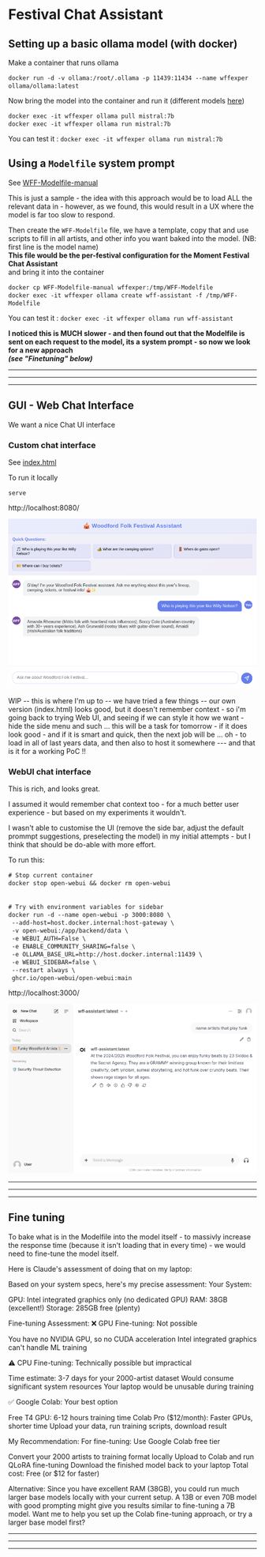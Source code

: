 # Festival Chat Assistant


## Setting up a basic ollama model (with docker)

Make a container that runs ollama

```
docker run -d -v ollama:/root/.ollama -p 11439:11434 --name wffexper ollama/ollama:latest
```

Now bring the model into the container and run it (different models [here](https://ollama.com/search))

```
docker exec -it wffexper ollama pull mistral:7b 
docker exec -it wffexper ollama run mistral:7b
```

You can test it : `docker exec -it wffexper ollama run mistral:7b`



## Using a `Modelfile` system prompt

See [WFF-Modelfile-manual](WFF-Modelfile-manual)

This is just a sample - the idea with this approach would be to load ALL the relevant data in - however, as we found, this would result in a UX where the model is far too slow to respond.

Then create the `WFF-Modelfile` file, we have a template,
copy that and use scripts to fill in all artists, and other info you 
want baked into the model. (NB: first line is the model name)   
**This file would be the per-festival configuration for the Moment Festival Chat Assistant**    
and bring it into the container

```
docker cp WFF-Modelfile-manual wffexper:/tmp/WFF-Modelfile
docker exec -it wffexper ollama create wff-assistant -f /tmp/WFF-Modelfile
```

You can test it : `docker exec -it wffexper ollama run wff-assistant`


**I noticed this is MUCH slower - and then found out that the Modelfile is sent on each request to the model, its a system prompt - so now we look for a new approach**    
***(see "Finetuning" below)***


---
---
---


## GUI - Web Chat Interface

We want a nice Chat UI interface


### Custom chat interface

See [index.html](index.html) 

To run it locally

```
serve
```

http://localhost:8080/

<img src="images/customUI.png"></img>



WIP -- this is where I'm up to -- we have tried a few things -- our own version (index.html) looks good, but it doesn't remember context - so i'm going back to trying Web UI, and seeing if we can style it how we want - hide the side menu and such ... this will be a task for tomorrow - if it does look good - and if it is smart and quick, then the next job will be ...
oh - to load in all of last years data,
and then also to host it somewhere --- and that is it for a working PoC !!


### WebUI chat interface

This is rich, and looks great.

I assumed it would remember chat context too - for a much better user experience - but based on my experiments it wouldn't.

I wasn't able to customise the UI (remove the side bar, adjust the default prommpt suggestions, preselecting the model) in my initial attempts - but I think that should be do-able with more effort.

To run this:

```
# Stop current container
docker stop open-webui && docker rm open-webui


# Try with environment variables for sidebar
docker run -d --name open-webui -p 3000:8080 \
 --add-host=host.docker.internal:host-gateway \
 -v open-webui:/app/backend/data \
 -e WEBUI_AUTH=False \
 -e ENABLE_COMMUNITY_SHARING=false \
 -e OLLAMA_BASE_URL=http://host.docker.internal:11439 \
 -e WEBUI_SIDEBAR=false \
 --restart always \
 ghcr.io/open-webui/open-webui:main
```

http://localhost:3000/

<img src="images/webui.png"></img>

---
---
---


## Fine tuning

To bake what is in the Modelfile into the model itself - to massivly increase the response time (because it isn't loading that in every time) - we would need to fine-tune the model itself.

Here is Claude's assessment of doing that on my laptop:

Based on your system specs, here's my precise assessment:
Your System:

GPU: Intel integrated graphics only (no dedicated GPU)
RAM: 38GB (excellent!)
Storage: 285GB free (plenty)

Fine-tuning Assessment:
❌ GPU Fine-tuning: Not possible

You have no NVIDIA GPU, so no CUDA acceleration
Intel integrated graphics can't handle ML training

⚠️ CPU Fine-tuning: Technically possible but impractical

Time estimate: 3-7 days for your 2000-artist dataset
Would consume significant system resources
Your laptop would be unusable during training

✅ Google Colab: Your best option

Free T4 GPU: 6-12 hours training time
Colab Pro ($12/month): Faster GPUs, shorter time
Upload your data, run training scripts, download result

My Recommendation:
For fine-tuning: Use Google Colab free tier

Convert your 2000 artists to training format locally
Upload to Colab and run QLoRA fine-tuning
Download the finished model back to your laptop
Total cost: Free (or $12 for faster)

Alternative: Since you have excellent RAM (38GB), you could run much larger base models locally with your current setup. A 13B or even 70B model with good prompting might give you results similar to fine-tuning a 7B model.
Want me to help you set up the Colab fine-tuning approach, or try a larger base model first?


---
---
---
